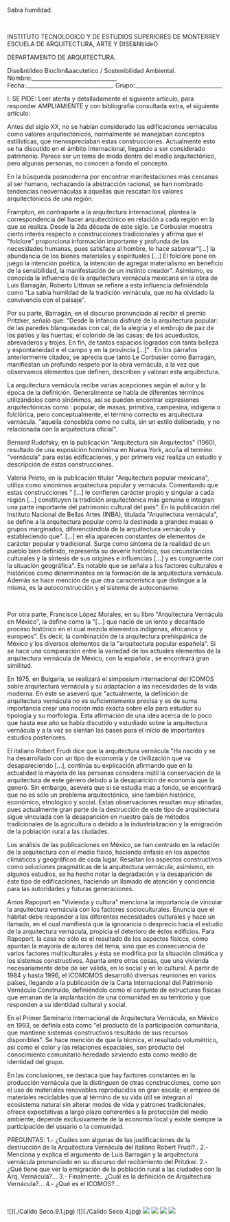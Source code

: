 

Sabia humildad.




 
 
INSTITUTO TECNOLOGICO Y DE ESTUDIOS SUPERIORES DE MONTERREY 
ESCUELA DE ARQUITECTURA, ARTE Y DISE&NtildeO 

DEPARTAMENTO DE ARQUITECTURA.

Dise&ntildeo Bioclim&aacutetico / Sostenibilidad Ambiental.
Nombre:_______________________________ 
Fecha:________________________________ 
Grupo:________________________________ 


I. SE PIDE: 
Leer atenta y detalladamente el siguiente artículo, para responder AMPLIAMIENTE y con bibliografia consultada extra, el siguiente artículo:

Antes del siglo XX, no se habían considerado las edificaciones vernáculas como valores arquitectónicos, normalmente se manejaban conceptos estilísticas, que menospreciaban estas construcciones. 
 Actualmente esto se ha discutido en el ámbito internacional, llegando a ser considerado patrimonio. Parece ser un tema de moda dentro del medio arquitectónico, pero algunas personas, no conocen a fondo el concepto. 


En la búsqueda posmoderna por encontrar manifestaciones más cercanas al ser humano, rechazando la abstracción racional, se han nombrado tendencias neovernáculas a aquellas que rescatan los valores arquitectónicos de una región. 

Frampton, en contraparte a la arquitectura internacional, plantea la correspondencia del hacer arquitectónico en relación a cada región en la que se realiza. 
Desde la 2da década de este siglo. 
Le Corbusier muestra cierto interés respecto a construcciones tradicionales y afirma que el "folclore" proporciona información importante y profunda de las necesidades humanas, pues satisface al hombre, lo hace saborear"[...] la abundancia de los bienes materiales y espirituales [...] El folclore pone en juego la intención poética, la intención de agregar materialismo en beneficio de la sensibilidad, la manifestación de un instinto creador". 
Asimismo, es conocida la influencia de la arquitectura vernácula mexicana en la obra de Luis Barragán, Roberto Littman se refiere a esta influencia definiéndola como "La sabia humildad de la tradición vernácula, que no ha olvidado la convivencia con el paisaje". 

 Por su parte, Barragán, en el discurso pronunciado al recibir el premio Pritzker, señaló que: 
 "Desde la infancia disfruté de la arquitectura popular: de las paredes blanqueadas con cal, de la alegría y el embrujo de paz de los patios y las huertas; el colorido de las casas; de los acueductos, abrevaderos y trojes. En fin, de tantos espacios logrados con tanta belleza y espontaneidad e el campo y en la provincia […]" .
En los párrafos anteriormente citados, se aprecia que tanto Le Corbusier como Barragán, manifiestan un profundo respeto por la obra vernácula, a la vez que observamos elementos que definen, describen y valoran esta arquitectura. 

La arquitectura vernácula recibe varias acepciones según el autor y la época de la definición. Generalmente se habla de diferentes términos utilizándolos como sinónimos, así se pueden encontrar expresiones arquitectónicas como : popular, de masas, primitiva, campesina, indígena o folclórica, pero conceptualmente, el término correcto es arquitectura vernácula. 
"aquella concebida como no culta, sin un estilo deliberado, y no relacionada con la arquitectura oficial". 

Bernard Rudofsky, en la publicación "Arquitectura sin Arquitectos" (1960), resultado de una exposición homónima en Nueva York, acuña el termino "vernácula" para estas edificaciones, y por primera vez realiza un estudio y descripción de estas construcciones. 

Valeria Prieto, en la publicación titular "Arquitectura popular mexicana", utiliza como sinónimos arquitectura popular y vernácula. Comentando que estas construcciones " [...] le confieren carácter propio y singular a cada región [...] constituyen la tradición arquitectónica más genuina e integran una parte importante del patrimonio cultural del país". 
En la publicación del Instituto Nacional de Bellas Artes (INBA), titulada "Arquitectura vernácula", se define a la arquitectura popular como la destinada a grandes masas o grupos marginados, diferenciándola de la arquitectura vernácula y estableciendo que". [...] en ella aparecen constantes de elementos de carácter popular y tradicional. Surge como síntoma de la realidad de un pueblo bien definido, representa su devenir histórico, sus circunstancias culturales y la síntesis de sus origines e influencias [...] y es congruente con la situación geográfica". 
Es notable que se señala a los factores culturales e históricos como determinantes en la formación de la arquitectura vernácula. Además se hace mención de que otra característica que distingue a la misma, es la autoconstrucción y el sistema de autoconsumo. 













































 
 

 Por otra parte, Francisco López Morales, en su libro "Arquitectura Vernácula en México", la define como la "[...] que nació de un lento y decantado proceso histórico en el cual mezcla elementos indígenas, africanos y europeos". Es decir, la combinación de la arquitectura prehispánica de México y los diversos elementos de la "arquitectura popular española". Si se hace una comparación entre la variedad de los actuales elementos de la arquitectura vernácula de México, con la española , se encontrará gran similitud. 

 En 1975, en Bulgaria, se realizará el simposium internacional del ICOMOS sobre arquitectura vernácula y su adaptación a las necesidades de la vida moderna. En éste se aseveró que "actualmente, la definición de arquitectura vernácula no es suficientemente precisa y es de suma importancia crear una noción más exacta sobre ella para estudiar su tipología y su morfología. Esta afirmación de una idea acerca de lo poco que hasta ese año se había discutido y estudiado sobre la arquitectura vernácula y a la vez se sientan las bases para el inicio de importantes estudios posteriores. 

 El italiano Robert Frudi dice que la arquitectura vernácula "Ha nacido y se ha desarrollado con un tipo de economía y de civilización que va desapareciendo [...], continúa su explicación afirmando que en la actualidad la mayoría de las personas considera inútil la conservación de la arquitectura de este género debido a la desaparición de economía que la generó. Sin embargo, asevera que si se estudia mas a fondo, se encontrará que no es sólo un problema arquitectónico, sino también histórico, económico, etnológico y social. Estas observaciones resultan muy atinadas, pues actualmente gran parte de la destrucción de este tipo de arquitectura sigue vinculada con la desaparición en nuestro país de métodos tradicionales de la agricultura o debido a la industrialización y la emigración de la población rural a las ciudades. 


 Los análisis de las publicaciones en México, se han centrado en la relación de la arquitectura con el medio físico, haciendo énfasis en los aspectos climáticos y geográficos de cada lugar. Resaltan los aspectos constructivos como soluciones pragmáticas de la arquitectura vernácula; asimismo, en algunos estudios, se ha hecho notar la degradación y la desaparición de éste tipo de edificaciones, haciendo un llamado de atención y conciencia para las autoridades y futuras generaciones. 

Amos Rapoport en "Vivienda y cultura" menciona la importancia de vincular la arquitectura vernácula con los factores socioculturales. Enuncia que el hábitat debe responder a las diferentes necesidades culturales y hace un llamado, en el cual manifiesta que la ignorancia o desprecio hacia el estudio de la arquitectura vernácula, propicia el deterioro de éstos edificios. Para Rapoport, la casa no sólo es el resultado de los aspectos físicos, como apuntan la mayoría de autores del tema, sino que es consecuencia de varios factores multiculturales y ésta se modifica por la situación climática y los sistemas constructivos.
Apunta entre otras cosas, que una vivienda necesariamente debe de ser válida, en lo social y en lo cultural. A partir de 1984 y hasta 1996, el ICOMOMOS desarrolló diversas reuniones en varios países, llegando a la publicación de la Carta Internacional del Patrimonio Vernáculo Construido, definiéndolo como el conjunto de estructuras físicas que emanan de la implantación de una comunidad en su territorio y que responden a su identidad cultural y social. 

En el Primer Seminario Internacional de Arquitectura Vernácula, en México en 1993, se definía esta como "el producto de la participación comunitaria, que mantiene sistemas constructivos resultado de sus recursos disponibles". 
 Se hace mención de que la técnica, el resultado volumétrico, así como el color y las relaciones espaciales, son producto del conocimiento comunitario heredado sirviendo esta como medio de identidad del grupo.

En las conclusiones, se destaca que hay factores constantes en la producción vernácula que la distinguen de otras construcciones, como son el uso de materiales renovables reproducidos en gran escala; el empleo de materiales reciclables que al término de su vida útil se integran al ecosistema natural sin alterar modos de vida y patrones tradicionales; ofrece expectativas a largo plazo coherentes a la protección del medio ambiente; depende exclusivamente de la economía local y existe siempre la participación del usuario o la comunidad. 

 PREGUNTAS: 
1.- ¿Cuáles son algunas de las justificaciones de la destrucción de la Arquitectura Vernácula del italiano Robert Frudi?.. 
2.- Menciona y explica el argumento de Luis Barragán y la arquitectura vernácula pronunciado en su discurso del recibimiento del Pritzker. 
2.- ¿Qué tiene que ver la emigración de la población rural a las ciudades con la Arq. Vernácula?...
3.- Finalmente.. ¿Cuál es la definición de Arquitectura Vernácula?...
4.- ¿Qué es el ICOMOS?... 



 






![](./Calido Seco.9.1.jpg)
![](./Calido Seco.4.jpg)
![](./verna.1.jpg)
![](./Vernacula.7.jpg)
![](./verna.2.jpg)
![](./aljibe.jpg)
